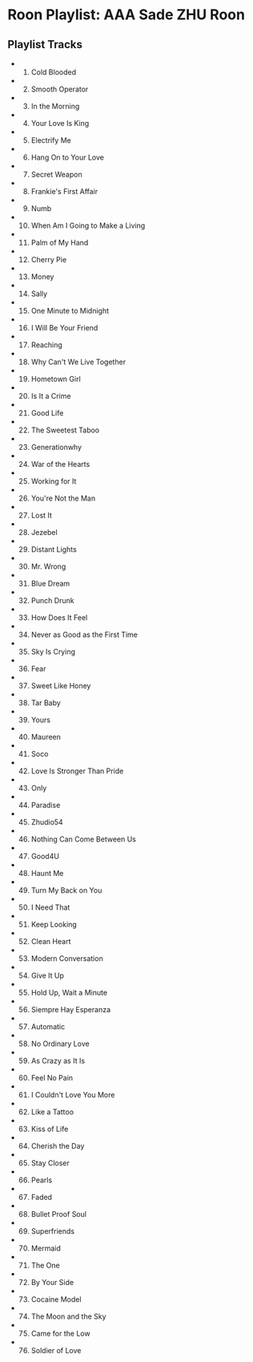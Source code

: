 # Roon Playlist: AAA Sade ZHU Roon

## Playlist Tracks


- 1. Cold Blooded
- 2. Smooth Operator
- 3. In the Morning
- 4. Your Love Is King
- 5. Electrify Me
- 6. Hang On to Your Love
- 7. Secret Weapon
- 8. Frankie's First Affair
- 9. Numb
- 10. When Am I Going to Make a Living
- 11. Palm of My Hand
- 12. Cherry Pie
- 13. Money
- 14. Sally
- 15. One Minute to Midnight
- 16. I Will Be Your Friend
- 17. Reaching
- 18. Why Can't We Live Together
- 19. Hometown Girl
- 20. Is It a Crime
- 21. Good Life
- 22. The Sweetest Taboo
- 23. Generationwhy
- 24. War of the Hearts
- 25. Working for It
- 26. You're Not the Man
- 27. Lost It
- 28. Jezebel
- 29. Distant Lights
- 30. Mr. Wrong
- 31. Blue Dream
- 32. Punch Drunk
- 33. How Does It Feel
- 34. Never as Good as the First Time
- 35. Sky Is Crying
- 36. Fear
- 37. Sweet Like Honey
- 38. Tar Baby
- 39. Yours
- 40. Maureen
- 41. Soco
- 42. Love Is Stronger Than Pride
- 43. Only
- 44. Paradise
- 45. Zhudio54
- 46. Nothing Can Come Between Us
- 47. Good4U
- 48. Haunt Me
- 49. Turn My Back on You
- 50. I Need That
- 51. Keep Looking
- 52. Clean Heart
- 53. Modern Conversation
- 54. Give It Up
- 55. Hold Up, Wait a Minute
- 56. Siempre Hay Esperanza
- 57. Automatic
- 58. No Ordinary Love
- 59. As Crazy as It Is
- 60. Feel No Pain
- 61. I Couldn't Love You More
- 62. Like a Tattoo
- 63. Kiss of Life
- 64. Cherish the Day
- 65. Stay Closer
- 66. Pearls
- 67. Faded
- 68. Bullet Proof Soul
- 69. Superfriends
- 70. Mermaid
- 71. The One
- 72. By Your Side
- 73. Cocaine Model
- 74. The Moon and the Sky
- 75. Came for the Low
- 76. Soldier of Love

